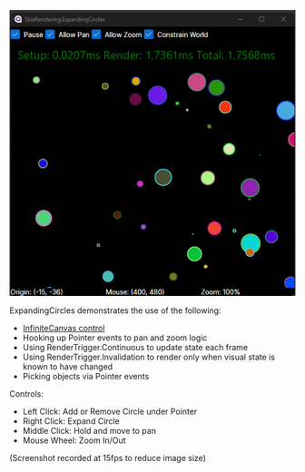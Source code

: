![Demo Screenshot](Assets/expandingcircles.gif)

ExpandingCircles demonstrates the use of the following:

* [InfiniteCanvas control](../SkiaRendering.InfiniteCanvas)
* Hooking up Pointer events to pan and zoom logic
* Using RenderTrigger.Continuous to update state each frame
* Using RenderTrigger.Invalidation to render only when visual state is known to have changed
* Picking objects via Pointer events

Controls:
* Left Click: Add or Remove Circle under Pointer
* Right Click: Expand Circle
* Middle Click: Hold and move to pan
* Mouse Wheel: Zoom In/Out

(Screenshot recorded at 15fps to reduce image size)